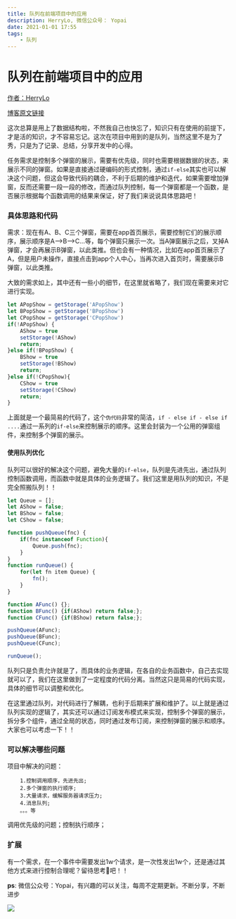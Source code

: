 ```yaml
---
title: 队列在前端项目中的应用
description: HerryLo, 微信公众号： Yopai
date: 2021-01-01 17:55
tags: 
    - 队列
---
```

# 队列在前端项目中的应用

[作者：HerryLo](https://github.com/HerryLo)

[博客原文链接](https://github.com/AttemptWeb/Record/issues/28)

这次总算是用上了数据结构啦，不然我自己也快忘了，知识只有在使用的前提下，才是活的知识，才不容易忘记。这次在项目中用到的是队列，当然这里不是为了秀，只是为了记录、总结，分享开发中的心得。

任务需求是控制多个弹窗的展示，需要有优先级，同时也需要根据数据的状态，来展示不同的弹窗。如果是直接通过硬编码的形式控制，通过```if-else```其实也可以解决这个问题，但这会导致代码的耦合，不利于后期的维护和迭代，如果需要增加弹窗，反而还需要一段一段的修改，而通过队列控制，每一个弹窗都是一个函数，是否展示根据每个函数调用的结果来保证，好了我们来说说具体思路吧！

### 具体思路和代码
需求：现在有A、B、C三个弹窗，需要在app首页展示，需要控制它们的展示顺序，展示顺序是A——>B——>C...等，每个弹窗只展示一次。当A弹窗展示之后，叉掉A弹窗，才会再展示B弹窗，以此类推。但也会有一种情况，比如在app首页展示了A，但是用户未操作，直接点击到app个人中心，当再次进入首页时，需要展示B弹窗，以此类推。

大致的需求如上，其中还有一些小的细节，在这里就省略了，我们现在需要来对它进行实现。

```javascript
let APopShow = getStorage('APopShow')
let BPopShow = getStorage('BPopShow')
let CPopShow = getStorage('CPopShow')
if(!APopShow) {
    AShow = true
    setStorage(!AShow)
    return;
}else if(!BPopShow) {
    BShow = true
    setStorage(!BShow)
    return;
}else if(!CPopShow){
    CShow = true
    setStorage(!CShow)
    return;
}
```
上面就是一个最简易的代码了，这个```伪代码```非常的简洁，```if - else if - else if ....```通过一系列的```if-else```来控制展示的顺序。这里会封装为一个公用的弹窗组件，来控制多个弹窗的展示。

#### 使用队列优化

队列可以很好的解决这个问题，避免大量的```if-else```，队列是先进先出，通过队列控制函数调用，而函数中就是具体的业务逻辑了。我们这里是用队列的知识，不是完全照搬队列！！

```javascript
let Queue = [];
let AShow = false;
let BShow = false;
let CShow = false;

function pushQueue(fnc) {
    if(fnc instanceof Function){
        Queue.push(fnc);
    }
}
function runQueue() {
    for(let fn item Queue) {
        fn();
    }
}

function AFunc() {};
function BFunc() {if(AShow) return false;};
function CFunc() {if(BShow) return false;};

pushQueue(AFunc);
pushQueue(BFunc);
pushQueue(CFunc);

runQueue();
```
队列只是负责允许就是了，而具体的业务逻辑，在各自的业务函数中，自己去实现就可以了，我们在这里做到了一定程度的代码分离。当然这只是简易的代码实现，具体的细节可以调整和优化。

在这里通过队列，对代码进行了解耦，也利于后期来扩展和维护了。以上就是通过队列实现的逻辑了，其实还可以通过订阅发布模式来实现，控制多个弹窗的展示，拆分多个组件，通过全局的状态，同时通过发布订阅，来控制弹窗的展示和顺序。大家也可以考虑一下！！

### 可以解决哪些问题

项目中解决的问题：
``` 
    1.控制调用顺序，先进先出;
    2.多个弹窗的执行顺序;
    3.大量请求，缓解服务器请求压力;
    4.消息队列;
    。。。等
```
调用优先级的问题；控制执行顺序；

### 扩展

有一个需求，在一个事件中需要发出1w个请求，是一次性发出1w个，还是通过其他方式来进行控制合理呢？留待思考🤔吧！！

**ps**: 微信公众号：Yopai，有兴趣的可以关注，每周不定期更新。不断分享，不断进步

![](/webChat1.png)